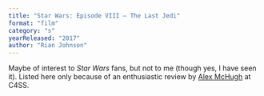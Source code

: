 ```yaml
---
title: "Star Wars: Episode VIII – The Last Jedi"
format: "film"
category: "s"
yearReleased: "2017"
author: "Rian Johnson"
---
```

Maybe of interest to <em>Star Wars</em> fans, but not to me (though yes, I have seen it). Listed here only because of an enthusiastic review by <a href="https://c4ss.org/content/50367">Alex McHugh</a> at C4SS.

